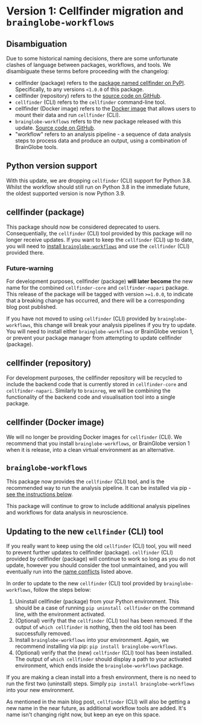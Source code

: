 # Version 1: Cellfinder migration and `brainglobe-workflows`

## Disambiguation

Due to some historical naming decisions, there are some unfortunate clashes of language between packages, workflows, and tools.
We disambiguate these terms before proceeding with the changelog:

- cellfinder (package) refers to the [package named cellfinder on PyPI](https://pypi.org/project/cellfinder/0.8.0/). Specifically, to any versions `<1.0.0` of this package.
- cellfinder (repository) refers to the [source code on GitHub](https://github.com/brainglobe/cellfinder).
- `cellfinder` (CLI) refers to the `cellfinder` command-line tool.
- cellfinder (Docker image) refers to the [Docker image](https://hub.docker.com/r/adamltyson/cellfinder) that allows users to mount their data and run `cellfinder` (CLI).
- `brainglobe-workflows` refers to the new package released with this update. [Source code on GitHub](https://github.com/brainglobe/brainglobe-workflows).
- "workflow" refers to an analysis pipeline - a sequence of data analysis steps to process data and produce an output, using a combination of BrainGlobe tools.

## Python version support

With this update, we are dropping `cellfinder` (CLI) support for Python 3.8.
Whilst the workflow should still run on Python 3.8 in the immediate future, the oldest supported version is now Python 3.9.

## cellfinder (package)

This package should now be considered deprecated to users.
Consequentially, the `cellfinder` (CLI) tool provided by this package will no longer receive updates.
If you want to keep the `cellfinder` (CLI) up to date, you will need to [install `brainglobe-workflows`](#updating-to-the-new-cellfinder-command-line-tool) and use the `cellfinder` (CLI) provided there.

### Future-warning

For development purposes, cellfinder (package) **will later become** the new name for the combined `cellfinder-core` and `cellfinder-napari` package.
This release of the package will be tagged with version `>=1.0.0`, to indicate that a breaking change has occurred, and there will be a corresponding blog post published.

If you have not moved to using `cellfinder` (CLI) provided by `brainglobe-workflows`, this change will break your analysis pipelines if you try to update.
You will need to install either `brainglobe-workflows` or BrainGlobe version 1, or prevent your package manager from attempting to update cellfinder (package).

## cellfinder (repository)

For development purposes, the cellfinder repository will be recycled to include the backend code that is currently stored in `cellfinder-core` and `cellfinder-napari`.
Similarly to `brainreg`, we will be combining the functionality of the backend code and visualisation tool into a single package.

## cellfinder (Docker image)

We will no longer be providing Docker images for `cellfinder` (CLI).
We recommend that you install `brainglobe-workflows`, or BrainGlobe version 1 when it is release, into a clean virtual environment as an alternative.

## `brainglobe-workflows`

This package now provides the `cellfinder` (CLI) tool, and is the recommended way to run the analysis pipeline.
It can be installed via pip - [see the instructions below](#updating-to-the-new-cellfinder-cli-tool).

This package will continue to grow to include additional analysis pipelines and workflows for data analysis in neuroscience.

## Updating to the new `cellfinder` (CLI) tool

If you really want to keep using the old `cellfinder` (CLI) tool, you will need to prevent further updates to cellfinder (package).
`cellfinder` (CLI) provided by cellfinder (package) will continue to work so long as you do not update, however you should consider the tool unmaintained, and you will eventually run into the [name conflicts](#cellfinder-repository) listed above.

In order to update to the new `cellfinder` (CLI) tool provided by `brainglobe-workflows`, follow the steps below:

1. Uninstall cellfinder (package) from your Python environment. This should be a case of running `pip uninstall cellfinder` on the command line, with the environment activated.
1. (Optional) verify that the `cellfinder` (CLI) tool has been removed. If the output of `which cellfinder` is nothing, then the old tool has been successfully removed.
1. Install `brainglobe-workflows` into your environment. Again, we recommend installing via pip: `pip install brainglobe-workflows`.
1. (Optional) verify that the (new) `cellfinder` (CLI) tool has been installed. The output of `which cellfinder` should display a path to your activated environment, which ends inside the `brainglobe-workflows` package.

If you are making a clean install into a fresh environment, there is no need to run the first two (uninstall) steps.
Simply `pip install brainglobe-workflows` into your new environment.

As mentioned in the main blog post, `cellfinder` (CLI) will also be getting a new name in the near future, as additional workflow tools are added.
It's name isn't changing right now, but keep an eye on this space.
